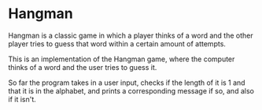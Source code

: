 # Hangman
Hangman is a classic game in which a player thinks of a word and the other player tries to guess that word within a certain amount of attempts.

This is an implementation of the Hangman game, where the computer thinks of a word and the user tries to guess it. 

So far the program takes in a user input, checks if the length of it is 1 and that it is in the alphabet, and prints a corresponding message if so, and also if it isn't.